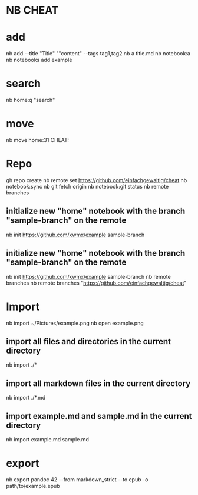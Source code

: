 # NB CHEAT
# add
nb add --title "Title" ""content" --tags tag1,tag2
nb a title.md
nb notebook:a
nb notebooks add example 
# search
nb home:q "search"
# move 
nb move home:31 CHEAT:
# Repo
gh repo create 
nb remote set https://github.com/einfachgewaltig/cheat
nb notebook:sync
nb git fetch origin
nb notebook:git status
nb remote branches
## initialize new "home" notebook with the branch "sample-branch" on the remote
nb init https://github.com/xwmx/example sample-branch
## initialize new "home" notebook with the branch "sample-branch" on the remote
nb init https://github.com/xwmx/example sample-branch
nb remote branches
nb remote branches "https://github.com/einfachgewaltig/cheat"

# Import
nb import ~/Pictures/example.png
nb open example.png
## import all files and directories in the current directory
nb import ./*
## import all markdown files in the current directory
nb import ./*.md
## import example.md and sample.md in the current directory
nb import example.md sample.md

# export 
nb export pandoc 42 --from markdown_strict --to epub -o path/to/example.epub
 

